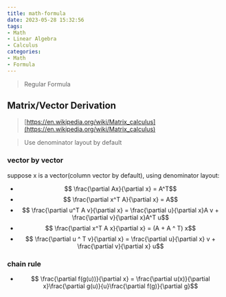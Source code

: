 ```yaml
---
title: math-formula
date: 2023-05-28 15:32:56
tags:
- Math
- Linear Algebra
- Calculus
categories:
- Math
- Formula
---
```


> Regular Formula

## Matrix/Vector Derivation

> [https://en.wikipedia.org/wiki/Matrix_calculus](https://en.wikipedia.org/wiki/Matrix_calculus)

> Use denominator layout by default

### vector by vector
suppose x is a vector(column vector by default), using denominator layout:

- $$ \frac{\partial Ax}{\partial x} = A^T$$
- $$ \frac{\partial x^T A}{\partial x} = A$$
- $$ \frac{\partial u^T A v}{\partial x} = \frac{\partial u}{\partial x}A v + \frac{\partial v}{\partial x}A^T u$$
- $$ \frac{\partial x^T A x}{\partial x} = (A + A ^ T) x$$
- $$ \frac{\partial u ^ T v}{\partial x} = \frac{\partial u}{\partial x} v + \frac{\partial v}{\partial x} u$$

### chain rule

- $$ \frac{\partial f(g(u))}{\partial x} = \frac{\partial u(x)}{\partial x}\frac{\partial g(u)}{u}\frac{\partial f(g)}{\partial g}$$